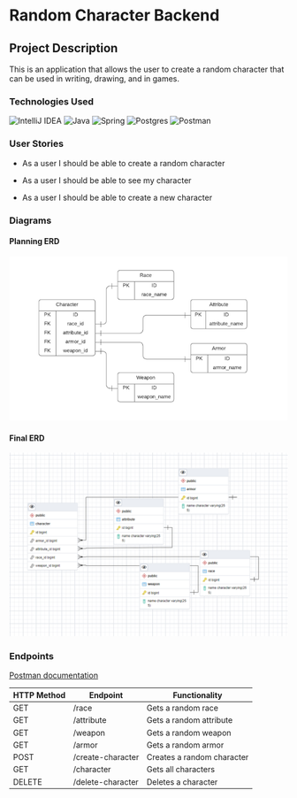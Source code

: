# Random Character Backend

## Project Description

This is an application that allows the user to create a random character that can be used in writing, drawing, and in games.

### Technologies Used 

![IntelliJ IDEA](https://img.shields.io/badge/IntelliJIDEA-000000.svg?style=for-the-badge&logo=intellij-idea&logoColor=white)
![Java](https://img.shields.io/badge/java-%23ED8B00.svg?style=for-the-badge&logo=java&logoColor=white)
![Spring](https://img.shields.io/badge/spring-%236DB33F.svg?style=for-the-badge&logo=spring&logoColor=white)
![Postgres](https://img.shields.io/badge/postgres-%23316192.svg?style=for-the-badge&logo=postgresql&logoColor=white)
![Postman](https://img.shields.io/badge/Postman-FF6C37?style=for-the-badge&logo=postman&logoColor=white)

### User Stories 

- As a user I should be able to create a random character

- As a user I should be able to see my character

- As a user I should be able to create a new character

### Diagrams 

#### Planning ERD

<img src="https://github.com/EricBrown589/capstone-frontend/blob/master/planning/diagrams/Capstone-ERD.PNG" width="600">

#### Final ERD 

<img src="https://github.com/EricBrown589/capstone-frontend/blob/master/planning/diagrams/capstoneerd.PNG" width="600">


### Endpoints

[Postman documentation](https://documenter.getpostman.com/view/18490995/UVeFPSb9)

| HTTP Method | Endpoint                                             | Functionality                                                            
|-------------|------------------------------------------------------|---------------
| GET         | /race                                                | Gets a random race  
| GET         | /attribute                                           | Gets a random attribute   
| GET         | /weapon                                              | Gets a random weapon  
| GET         | /armor                                               | Gets a random armor 
| POST        | /create-character                                    | Creates a random character 
| GET         | /character                                           | Gets all characters 
| DELETE      | /delete-character                                    | Deletes a character 
